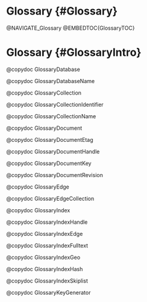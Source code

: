Glossary {#Glossary}
====================

@NAVIGATE_Glossary
@EMBEDTOC{GlossaryTOC}

Glossary {#GlossaryIntro}
=========================

@copydoc GlossaryDatabase

@copydoc GlossaryDatabaseName

@copydoc GlossaryCollection

@copydoc GlossaryCollectionIdentifier

@copydoc GlossaryCollectionName

@copydoc GlossaryDocument

@copydoc GlossaryDocumentEtag

@copydoc GlossaryDocumentHandle

@copydoc GlossaryDocumentKey

@copydoc GlossaryDocumentRevision

@copydoc GlossaryEdge

@copydoc GlossaryEdgeCollection

@copydoc GlossaryIndex

@copydoc GlossaryIndexHandle

@copydoc GlossaryIndexEdge

@copydoc GlossaryIndexFulltext

@copydoc GlossaryIndexGeo

@copydoc GlossaryIndexHash

@copydoc GlossaryIndexSkiplist

@copydoc GlossaryKeyGenerator
